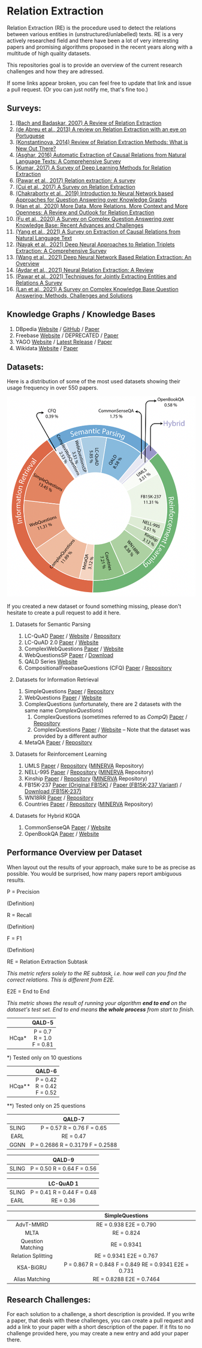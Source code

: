 # Relation Extraction

Relation Extraction (RE) is the procedure used to detect the relations between various entities in (unstructured/unlabelled) texts. RE is a very actively researched field and there have been a lot of very interesting papers and promising algorithms proposed in the recent years along with a multitude of high quality datasets. 

This repositories goal is to provide an overview of the current research challenges and how they are adressed. 

If some links appear broken, you can feel free to update that link and issue a pull request. (Or you can just notify me, that's fine too.)

## Surveys:

1. [(Bach and Badaskar, 2007) A Review of Relation Extraction](https://www.cs.cmu.edu/~nbach/papers/A-survey-on-Relation-Extraction.pdf)
2. [(de Abreu et al., 2013) A review on Relation Extraction with an eye on Portuguese](https://link.springer.com/article/10.1007/s13173-013-0116-8)
3. [(Konstantinova, 2014) Review of Relation Extraction Methods: What is New Out There?](https://citeseerx.ist.psu.edu/viewdoc/download?doi=10.1.1.727.1005&rep=rep1&type=pdf)
4. [(Asghar, 2016) Automatic Extraction of Causal Relations from Natural Language Texts: A Comprehensive Survey](https://arxiv.org/pdf/1605.07895.pdf)
5. [(Kumar, 2017) A Survey of Deep Learning Methods for Relation Extraction](https://arxiv.org/pdf/1705.03645)
6. [(Pawar et al., 2017) Relation extraction: A survey](https://arxiv.org/abs/1712.05191)
7. [(Cui et al., 2017) A Survey on Relation Extraction](https://books.google.de/books?hl=en&lr=&id=o-FHDwAAQBAJ&oi=fnd&pg=PA50&ots=fzj45p0LGl&sig=4jszWDQYxbhRU2y5kqUubk2l8Kc&redir_esc=y#v=onepage&q&f=false)
8. [(Chakraborty et al., 2019) Introduction to Neural Network based Approaches for Question Answering over Knowledge Graphs](https://arxiv.org/pdf/2007.13069.pdf)
9. [(Han et al., 2020) More Data, More Relations, More Context and More Openness: A Review and Outlook for Relation Extraction](https://arxiv.org/pdf/2004.03186.pdf)
10. [(Fu et al., 2020) A Survey on Complex Question Answering over Knowledge Base: Recent Advances and Challenges](https://arxiv.org/pdf/2007.13069.pdf)
11. [(Yang et al., 2021) A Survey on Extraction of Causal Relations from Natural Language Text](https://arxiv.org/pdf/2101.06426)
12. [(Nayak et al., 2021) Deep Neural Approaches to Relation Triplets Extraction: A Comprehensive Survey](https://arxiv.org/pdf/2103.16929)
13. [(Wang et al., 2021) Deep Neural Network Based Relation Extraction: An Overview](https://arxiv.org/pdf/2101.01907)
14. [(Aydar et al., 2021) Neural Relation Extraction: A Review](https://journals.tubitak.gov.tr/elektrik/issues/elk-21-29-2/elk-29-2-35-2005-119.pdf)
15. [(Pawar et al., 2021) Techniques for Jointly Extracting Entities and Relations A Survey](https://arxiv.org/pdf/2103.06118)
16. [(Lan et al., 2021) A Survey on Complex Knowledge Base Question Answering: Methods, Challenges and Solutions](https://arxiv.org/pdf/2105.11644.pdf)

## Knowledge Graphs / Knowledge Bases
1. DBpedia [Website](https://www.dbpedia.org) / [GitHub](https://github.com/dbpedia/) / [Paper](http://svn.aksw.org/papers/2013/SWJ_DBpedia/public.pdf)
2. Freebase [Website](https://developers.google.com/freebase) / DEPRECATED / [Paper](https://dl.acm.org/doi/10.1145/1376616.1376746)
3. YAGO [Website](https://yago-knowledge.org) / [Latest Release](https://yago-knowledge.org/downloads/yago-4) / [Paper](https://suchanek.name/work/publications/eswc-2020-yago.pdf)
4. Wikidata [Website](https://www.wikidata.org/wiki/Wikidata:Main_Page) / [Paper](https://dl.acm.org/doi/pdf/10.1145/2629489)

## Datasets:

Here is a distribution of some of the most used datasets showing their usage frequency in over 550 papers.

<p align="center">
   <img src="./figures/research_distribution.png" alt="drawing" width="600"/>
</p>

If you created a new dataset or found something missing, please don't hesitate to create a pull request to add it here.

1. Datasets for Semantic Parsing
   1. LC-QuAD [Paper](http://lc-quad.sda.tech/static/ISWC2017_paper_152.pdf) / [Website](http://lc-quad.sda.tech) / [Repository](https://github.com/AskNowQA/LC-QuAD) 
   1. LC-QuAD 2.0 [Paper](http://jens-lehmann.org/files/2019/iswc_lcquad2.pdf) / [Website](http://lc-quad.sda.tech)
   1. ComplexWebQuestions [Paper](https://arxiv.org/pdf/1803.06643.pdf) / [Website](https://www.tau-nlp.org/compwebq) 
   1. WebQuestionsSP [Paper](https://aclanthology.org/P16-2033.pdf) / [Download](https://www.microsoft.com/en-us/download/details.aspx?id=52763)
   1. QALD Series [Website](http://qald.aksw.org/)
   1. CompositionalFreebaseQuestions (CFQ) [Paper](https://arxiv.org/pdf/1912.09713.pdf) / [Repository](https://github.com/google-research/google-research/tree/master/cfq) 

1. Datasets for Information Retrieval
   1. SimpleQuestions [Paper](https://arxiv.org/pdf/1506.02075v1.pdf) / [Repository](https://github.com/davidgolub/SimpleQA/tree/master/datasets/SimpleQuestions)
   1. WebQuestions [Paper](https://aclanthology.org/D13-1160.pdf) / [Website](https://nlp.stanford.edu/software/sempre/)
   1. ComplexQuestions (unfortunately, there are 2 datasets with the same name <i>ComplexQuestions</i>)
      1. ComplexQuestions (sometimes referred to as <i>CompQ</i>) [Paper](https://aclanthology.org/C16-1236.pdf) / [Repository](https://github.com/JunweiBao/MulCQA/tree/ComplexQuestions)
      1. ComplexQuestions [Paper](https://dl.acm.org/doi/10.1145/3038912.3052583) / [Website](https://worksheets.codalab.org/worksheets/0x91d77db37e0a4bbbaeb37b8972f4784f) – Note that the dataset was provided by a different author
   1. MetaQA [Paper](https://arxiv.org/abs/1709.04071) / [Repository](https://github.com/yuyuz/MetaQA)

1. Datasets for Reinforcement Learning
   1. UMLS [Paper](https://dl.acm.org/doi/10.1145/1273496.1273551) / [Repository](https://github.com/shehzaadzd/MINERVA/tree/master/datasets/data_preprocessed/umls) ([MINERVA](https://arxiv.org/abs/1711.05851) Repository)
   1. NELL-995 [Paper](https://arxiv.org/abs/1707.06690) / [Repository](https://github.com/shehzaadzd/MINERVA/tree/master/datasets/data_preprocessed/nell-995) ([MINERVA](https://arxiv.org/abs/1711.05851) Repository)
   1. Kinship [Paper](https://dl.acm.org/doi/10.1145/1273496.1273551) / [Repository](https://github.com/shehzaadzd/MINERVA/tree/master/datasets/data_preprocessed/kinship) ([MINERVA](https://arxiv.org/abs/1711.05851) Repository)
   1. FB15K-237 [Paper (Original FB15K)](https://proceedings.neurips.cc/paper/2013/file/1cecc7a77928ca8133fa24680a88d2f9-Paper.pdf) / [Paper (FB15K-237 Variant)](https://aclanthology.org/D15-1174.pdf) / [Download (FB15K-237)](https://www.microsoft.com/en-us/download/details.aspx?id=52312)
   1. WN18RR [Paper](https://ojs.aaai.org/index.php/AAAI/article/view/11573) / [Repository](https://github.com/TimDettmers/ConvE/blob/master/WN18RR.tar.gz)
   1. Countries [Paper](https://www.semanticscholar.org/paper/On-Approximate-Reasoning-Capabilities-of-Low-Rank-Bouchard-Singh/03dfada96b88c741bb26bd4ce7b5ae4232157d37) / [Repository](https://github.com/shehzaadzd/MINERVA/tree/master/datasets/data_preprocessed/countries_S1) ([MINERVA](https://arxiv.org/abs/1711.05851) Repository)


1. Datasets for Hybrid KGQA
   1. CommonSenseQA [Paper](https://arxiv.org/abs/1811.00937) / [Website](https://www.tau-nlp.org/commonsenseqa)
   1. OpenBookQA [Paper](https://arxiv.org/abs/1809.02789) / [Website](https://allenai.org/data/open-book-qa)

## Performance Overview per Dataset

When layout out the results of your approach, make sure to be as precise as possible. You would be surprised, how many papers report ambiguous results.

P = Precision

(Definition)

R = Recall

(Definition)

F = F1

(Definition)

RE = Relation Extraction Subtask

*This metric refers solely to the RE subtask, i.e. how well can you find the correct relations. This is different from E2E.*

E2E = End to End

*This metric shows the result of running your algorithm **end to end** on the dataset's test set. End to end means **the whole process** from start to finish.*


|      |          QALD-5          | 
|:----:|:------------------------:|
| HCqa* | P = 0.7 <br> R = 1.0 <br> F = 0.81 |


*) Tested only on 10 questions


|      |          QALD-6          |
|:----:|:------------------------:|
| HCqa** | P = 0.42 <br> R = 0.42 <br> F = 0.52 |


**) Tested only on 25 questions


|       |              QALD-7              |
|:-----:|:--------------------------------:|
| SLING | P = 0.57 R = 0.76 F = 0.65   |
| EARL  | RE = 0.47  |
| GGNN  | P = 0.2686 R = 0.3179 F = 0.2588  |



|       |              QALD-9              |
|:-----:|:--------------------------------:|
| SLING |    P = 0.50 R = 0.64 F = 0.56  |




|       |              LC-QuAD 1           |
|:-----:|:--------------------------------:|
| SLING |    P = 0.41 R = 0.44 F = 0.48  |
| EARL |     RE = 0.36    |




|       |              SimpleQuestions    |
|:-----:|:--------------------------------:|
| AdvT-MMRD | RE = 0.938 E2E = 0.790 |
| MLTA  | RE = 0.824  |
| Question Matching  | RE = 0.9341 |
| Relation Splitting  | RE = 0.9341 E2E = 0.767 |
| KSA-BiGRU  | P = 0.867 R = 0.848 F = 0.849 RE = 0.9341 E2E = 0.731 |
| Alias Matching | RE = 0.8288 E2E = 0.7464 |



## Research Challenges:

For each solution to a challenge, a short description is provided. If you write a paper, that deals with these challenges, you can create a pull request and add a link to your paper with a short description of the paper. If it fits to no challenge provided here, you may create a new entry and add your paper there. 

